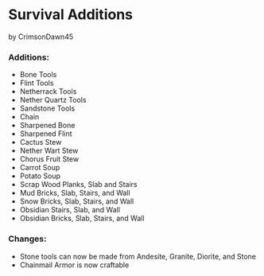 # Survival Additions
by CrimsonDawn45

### Additions:
- Bone Tools
- Flint Tools
- Netherrack Tools
- Nether Quartz Tools
- Sandstone Tools
- Chain
- Sharpened Bone
- Sharpened Flint
- Cactus Stew
- Nether Wart Stew
- Chorus Fruit Stew
- Carrot Soup
- Potato Soup
- Scrap Wood Planks, Slab and Stairs
- Mud Bricks, Slab, Stairs, and Wall
- Snow Bricks, Slab, Stairs, and Wall
- Obsidian Stairs, Slab, and Wall
- Obsidian Bricks, Slab, Stairs, and Wall

### Changes:
- Stone tools can now be made from Andesite, Granite, Diorite, and Stone
- Chainmail Armor is now craftable